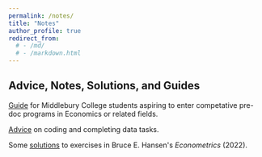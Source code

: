```yaml
---
permalink: /notes/
title: "Notes"
author_profile: true
redirect_from: 
  # - /md/
  # - /markdown.html
---
```


## Advice, Notes, Solutions, and Guides

[Guide](https://zhizhongpu.github.io/predocguide/) for Middlebury College students aspiring to enter competative pre-doc programs in Economics or related fields.

[Advice](/codingadvice/) on coding and completing data tasks.

Some [solutions](https://github.com/zhizhongpu/solutions_econometrics_hansen) to exercises in Bruce E. Hansen's *Econometrics* (2022).

